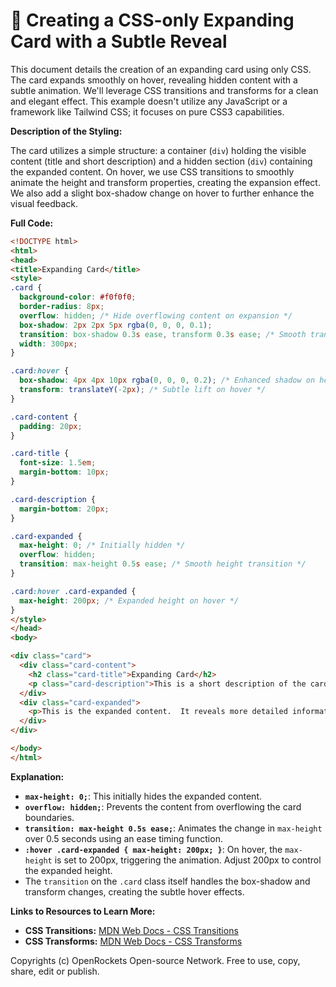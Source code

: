 # 🐞 Creating a CSS-only Expanding Card with a Subtle Reveal


This document details the creation of an expanding card using only CSS.  The card expands smoothly on hover, revealing hidden content with a subtle animation.  We'll leverage CSS transitions and transforms for a clean and elegant effect. This example doesn't utilize any JavaScript or a framework like Tailwind CSS; it focuses on pure CSS3 capabilities.


**Description of the Styling:**

The card utilizes a simple structure: a container (`div`) holding the visible content (title and short description) and a hidden section (`div`) containing the expanded content.  On hover, we use CSS transitions to smoothly animate the height and transform properties, creating the expansion effect. We also add a slight box-shadow change on hover to further enhance the visual feedback.

**Full Code:**

```html
<!DOCTYPE html>
<html>
<head>
<title>Expanding Card</title>
<style>
.card {
  background-color: #f0f0f0;
  border-radius: 8px;
  overflow: hidden; /* Hide overflowing content on expansion */
  box-shadow: 2px 2px 5px rgba(0, 0, 0, 0.1);
  transition: box-shadow 0.3s ease, transform 0.3s ease; /* Smooth transitions */
  width: 300px;
}

.card:hover {
  box-shadow: 4px 4px 10px rgba(0, 0, 0, 0.2); /* Enhanced shadow on hover */
  transform: translateY(-2px); /* Subtle lift on hover */
}

.card-content {
  padding: 20px;
}

.card-title {
  font-size: 1.5em;
  margin-bottom: 10px;
}

.card-description {
  margin-bottom: 20px;
}

.card-expanded {
  max-height: 0; /* Initially hidden */
  overflow: hidden;
  transition: max-height 0.5s ease; /* Smooth height transition */
}

.card:hover .card-expanded {
  max-height: 200px; /* Expanded height on hover */
}
</style>
</head>
<body>

<div class="card">
  <div class="card-content">
    <h2 class="card-title">Expanding Card</h2>
    <p class="card-description">This is a short description of the card.</p>
  </div>
  <div class="card-expanded">
    <p>This is the expanded content.  It reveals more detailed information about the subject. Lorem ipsum dolor sit amet, consectetur adipiscing elit. Sed nec enim eget elit tempus aliquam. </p>
  </div>
</div>

</body>
</html>
```

**Explanation:**

* **`max-height: 0;`**: This initially hides the expanded content.
* **`overflow: hidden;`**: Prevents the content from overflowing the card boundaries.
* **`transition: max-height 0.5s ease;`**:  Animates the change in `max-height` over 0.5 seconds using an ease timing function.
* **`:hover .card-expanded { max-height: 200px; }`**:  On hover, the `max-height` is set to 200px, triggering the animation.  Adjust 200px to control the expanded height.
* The `transition` on the `.card` class itself handles the box-shadow and transform changes, creating the subtle hover effects.

**Links to Resources to Learn More:**

* **CSS Transitions:**  [MDN Web Docs - CSS Transitions](https://developer.mozilla.org/en-US/docs/Web/CSS/CSS_Transitions/Using_CSS_transitions)
* **CSS Transforms:** [MDN Web Docs - CSS Transforms](https://developer.mozilla.org/en-US/docs/Web/CSS/transform)


Copyrights (c) OpenRockets Open-source Network. Free to use, copy, share, edit or publish.

